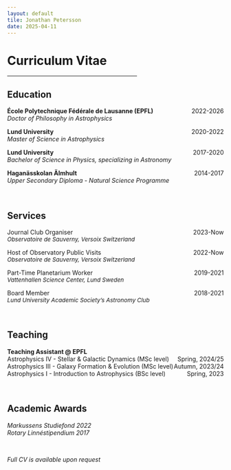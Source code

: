 ```yaml
---
layout: default
tile: Jonathan Petersson
date: 2025-04-11
---
```


# Curriculum Vitae

<hr style="width:60%; margin-left: 0%;">

## Education
<p><b>E&#769;cole Polytechnique Fe&#769;de&#769;rale de Lausanne (EPFL)</b><span style="float: right;">2022-2026</span><br>
<i>Doctor of Philosophy in Astrophysics</i></p>

<p><b>Lund University</b><span style="float: right;">2020-2022</span><br>
<i>Master of Science in Astrophysics</i></p>

<p><b>Lund University</b><span style="float: right;">2017-2020</span><br>
<i>Bachelor of Science in Physics, specializing in Astronomy</i></p>

<p><b>Hagana&#776;sskolan A&#776;lmhult</b><span style="float: right;">2014-2017</span><br>
<i>Upper Secondary Diploma - Natural Science Programme</i></p>
<br>

## Services
<p>Journal Club Organiser<span style="float: right;">2023-Now</span><br>
<i style="font-size: 10pt;">Observatoire de Sauverny, Versoix Switzerland</i></p>

<p>Host of Observatory Public Visits<span style="float: right;">2022-Now</span><br>
<i style="font-size: 10pt;">Observatoire de Sauverny, Versoix Switzerland</i></p>

<p>Part-Time Planetarium Worker<span style="float: right;">2019-2021</span><br>
<i style="font-size: 10pt;">Vattenhallen Science Center, Lund Sweden</i></p>

<p>Board Member<span style="float: right;">2018-2021</span><br>
<i style="font-size: 10pt;">Lund University Academic Society’s Astronomy Club</i></p>
<br>

## Teaching
<p><b>Teaching Assistant @ EPFL</b><br>
Astrophysics IV - Stellar & Galactic Dynamics (MSc level)<span style="float: right;">Spring, 2024/25</span><br>
Astrophysics III - Galaxy Formation & Evolution (MSc level)<span style="float: right;">Autumn, 2023/24</span><br>
Astrophysics I - Introduction to Astrophysics (BSc level)<span style="float: right;">Spring, 2023</span></p>
<br>

## Academic Awards
<p><i>Markussens Studiefond 2022</i><br>
<i>Rotary Linne&#769;stipendium 2017</i></p>
<br>
 
<i>Full CV is available upon request</i>
